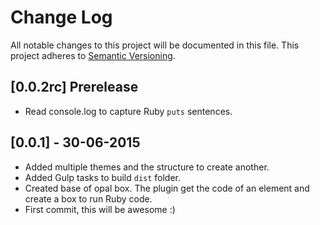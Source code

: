 # Change Log
All notable changes to this project will be documented in this file.
This project adheres to [Semantic Versioning](http://semver.org/).

## [0.0.2rc] Prerelease 

- Read console.log to capture Ruby `puts` sentences.

## [0.0.1] - 30-06-2015

- Added multiple themes and the structure to create another.
- Added Gulp tasks to build `dist` folder.
- Created base of opal box. The plugin get the code of an element and create a box to run Ruby code.
- First commit, this will be awesome :)